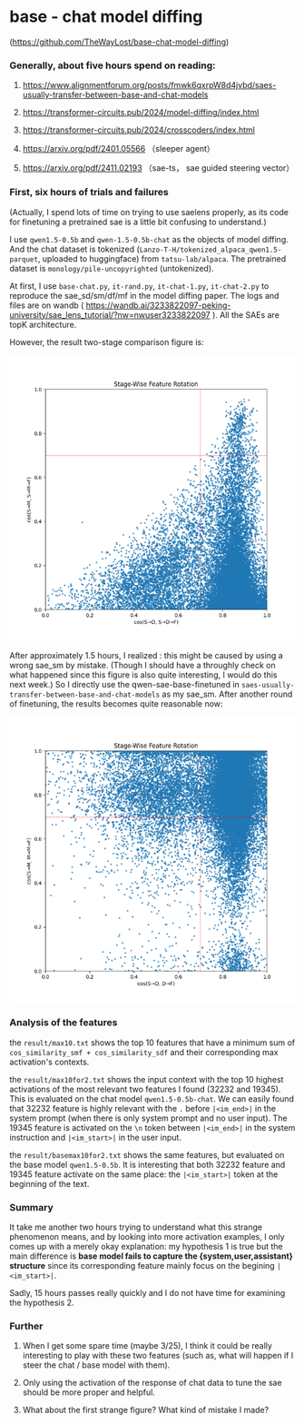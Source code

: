 # base - chat model diffing

(https://github.com/TheWayLost/base-chat-model-diffing)

### Generally, about five hours spend on reading:

1. https://www.alignmentforum.org/posts/fmwk6qxrpW8d4jvbd/saes-usually-transfer-between-base-and-chat-models

2. https://transformer-circuits.pub/2024/model-diffing/index.html

3. https://transformer-circuits.pub/2024/crosscoders/index.html

4. https://arxiv.org/pdf/2401.05566
（sleeper agent）

5. https://arxiv.org/pdf/2411.02193
（sae-ts， sae guided steering vector）

### First, six hours of trials and failures

(Actually, I spend lots of time on trying to use saelens properly, as its code for finetuning a pretrained sae is a little bit confusing to understand.)

I use `qwen1.5-0.5b` and `qwen-1.5-0.5b-chat` as the objects of model diffing. And the chat dataset 
is tokenized (`Lanzo-T-H/tokenized_alpaca_qwen1.5-parquet`, uploaded to huggingface) from `tatsu-lab/alpaca`. The pretrained dataset is `monology/pile-uncopyrighted` (untokenized).

At first, I use `base-chat.py`, `it-rand.py`, `it-chat-1.py`, `it-chat-2.py` to reproduce the sae_sd/sm/df/mf in the
model diffing paper. The logs and files are on wandb ( https://wandb.ai/3233822097-peking-university/sae_lens_tutorial/?nw=nwuser3233822097 ). All the SAEs are topK architecture.

However, the result two-stage comparison figure is:

![](my_plot.png)

After approximately 1.5 hours, I realized : this might be caused by using a wrong sae_sm by mistake. (Though I should have a throughly check on what happened since this figure is also quite interesting, I would do this next week.)
So I directly use the qwen-sae-base-finetuned in `saes-usually-transfer-between-base-and-chat-models` as my sae_sm. After another round of finetuning, the results becomes quite reasonable now:

![](my_plot2.png)

### Analysis of the features

the `result/max10.txt` shows the top 10 features that have a minimum sum of `cos_similarity_smf + cos_similarity_sdf` and their corresponding max activation's contexts.

the `result/max10for2.txt` shows the input context with the top 10 highest activations of the most relevant two features I found (32232 and 19345). This is evaluated on the chat model `qwen1.5-0.5b-chat`. We can easily found that 32232 feature is highly relevant with the `.` before `|<im_end>|` in the system prompt (when there is only system prompt and no user input). The 19345 feature is activated on the `\n` token between `|<im_end>|` in the system instruction and `|<im_start>|` in the user input.

the `result/basemax10for2.txt` shows the same features, but evaluated on the base model `qwen1.5-0.5b`. It is interesting that both 32232 feature and 19345 feature activate on the same place: the `|<im_start>|` token at the beginning of the text.

### Summary

It take me another two hours trying to understand what this strange phenomenon means, and by looking into more activation examples, I only comes up with a merely okay explanation: my hypothesis 1 is true but the main difference is **base model fails to capture the {system,user,assistant} structure** since its corresponding feature mainly focus on the begining `|<im_start>|`.

Sadly, 15 hours passes really quickly and I do not have time for examining the hypothesis 2.

### Further

1.  When I get some spare time (maybe 3/25), I think it could be really interesting to play with these two features (such as, what will happen if I steer the chat / base model with them).

2.  Only using the activation of the response of chat data to tune the sae should be more proper and helpful.

3.  What about the first strange figure? What kind of mistake I made?


